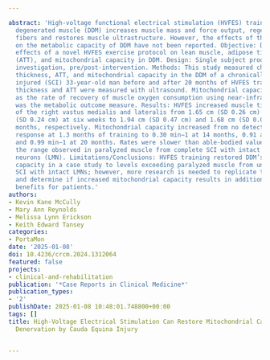 ---
abstract: 'High-voltage functional electrical stimulation (HVFES) training of denervated,
  degenerated muscle (DDM) increases muscle mass and force output, regenerates muscle
  fibers and restores muscle ultrastructure. However, the effects of this training
  on the metabolic capacity of DDM have not been reported. Objective: Describe the
  effects of a novel HVFES exercise protocol on lean muscle, adipose tissue thickness
  (ATT), and mitochondrial capacity in DDM. Design: Single subject proof of principle
  investigation, pre/post-intervention. Methods: This study measured changes in muscle
  thickness, ATT, and mitochondrial capacity in the DDM of a chronically spinal cord
  injured (SCI) 33-year-old man before and after 20 months of HVFES training. Muscle
  thickness and ATT were measured with ultrasound. Mitochondrial capacity, measured
  as the rate of recovery of muscle oxygen consumption using near-infrared spectroscopy,
  was the metabolic outcome measure. Results: HVFES increased muscle tissue thickness
  of the right vastus medialis and lateralis from 1.65 cm (SD 0.26 cm) and 1.25 cm
  (SD 0.24 cm) at six weeks to 1.94 cm (SD 0.47 cm) and 1.68 cm (SD 0.07 cm) at 20
  months, respectively. Mitochondrial capacity increased from no detectable metabolic
  response at 1.3 months of training to 0.30 min−1 at 14 months, 0.91 at 15 months,
  and 0.99 min−1 at 20 months. Rates were slower than able-bodied values but within
  the range observed in paralyzed muscle from complete SCI with intact lower motor
  neurons (LMN). Limitations/Conclusions: HVFES training restored DDM’s mitochondrial
  capacity in a case study to levels exceeding paralyzed muscle from untrained, complete
  SCI with intact LMNs; however, more research is needed to replicate this response
  and determine if increased mitochondrial capacity results in additional metabolic
  benefits for patients.'
authors:
- Kevin Kane McCully
- Mary Ann Reynolds
- Melissa Lynn Erickson
- Keith Edward Tansey
categories:
- PortaMon
date: '2025-01-08'
doi: 10.4236/crcm.2024.1312064
featured: false
projects:
- clinical-and-rehabilitation
publication: '*Case Reports in Clinical Medicine*'
publication_types:
- '2'
publishDate: 2025-01-08 10:48:01.748800+00:00
tags: []
title: High-Voltage Electrical Stimulation Can Restore Mitochondrial Capacity Following
  Denervation by Cauda Equina Injury

---
